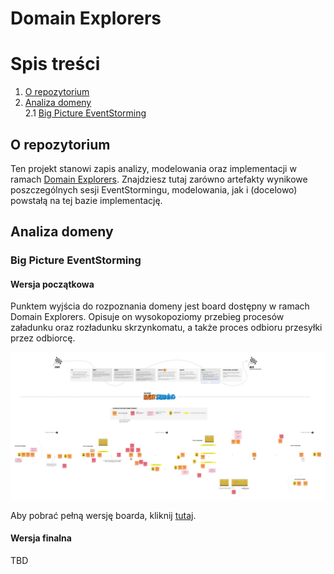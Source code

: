 # Domain Explorers

# Spis treści

1. [O repozytorium](#o-repozytorium)
2. [Analiza domeny](#analiza-domeny)  
   2.1 [Big Picture EventStorming](#big-picture-eventstorming)  
   

## O repozytorium

Ten projekt stanowi zapis analizy, modelowania oraz implementacji w ramach [Domain Explorers](https://explorers.bettersoftwaredesign.pl). Znajdziesz tutaj zarówno artefakty wynikowe poszczególnych sesji EventStormingu, modelowania, jak i (docelowo) powstałą na tej bazie implementację.

## Analiza domeny

### Big Picture EventStorming

#### Wersja początkowa

Punktem wyjścia do rozpoznania domeny jest board dostępny w ramach Domain Explorers. Opisuje on wysokopoziomy przebieg procesów załadunku oraz rozładunku skrzynkomatu, a także proces odbioru przesyłki przez odbiorcę.

![Big Picture EventStorming - początek](assets/images/big-picture-init-small.jpg)

Aby pobrać pełną wersję boarda, kliknij [tutaj](assets/images/big-picture-init.jpg). 

#### Wersja finalna

TBD
